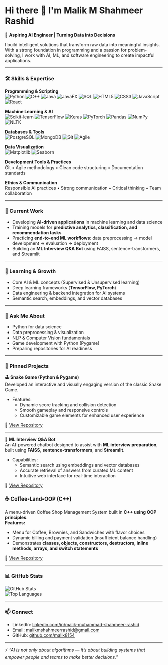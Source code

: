 # Hi there 👋 I'm Malik M Shahmeer Rashid  

🚀 **Aspiring AI Engineer | Turning Data into Decisions**  

I build intelligent solutions that transform raw data into meaningful insights. With a strong foundation in programming and a passion for problem-solving, I work with AI, ML, and software engineering to create impactful applications.  

---

### 🛠️ Skills & Expertise  

**Programming & Scripting**  
![Python](https://img.shields.io/badge/Python-3776AB?logo=python&logoColor=white) ![C++](https://img.shields.io/badge/C++-00599C?logo=c%2B%2B&logoColor=white) ![Java](https://img.shields.io/badge/Java-007396?logo=java&logoColor=white) ![JavaFX](https://img.shields.io/badge/JavaFX-007396?logo=java&logoColor=white) ![SQL](https://img.shields.io/badge/SQL-003B57?logo=databricks&logoColor=white)  ![HTML5](https://img.shields.io/badge/HTML5-E34F26?logo=html5&logoColor=white)   ![CSS3](https://img.shields.io/badge/CSS3-1572B6?logo=css3&logoColor=white)  ![JavaScript](https://img.shields.io/badge/JavaScript-F7DF1E?logo=javascript&logoColor=black)   ![React](https://img.shields.io/badge/React-20232A?logo=react&logoColor=61DAFB)  

**Machine Learning & AI**  
![Scikit-learn](https://img.shields.io/badge/Scikit--learn-F7931E?logo=scikitlearn&logoColor=white)  ![TensorFlow](https://img.shields.io/badge/TensorFlow-FF6F00?logo=tensorflow&logoColor=white)  ![Keras](https://img.shields.io/badge/Keras-D00000?logo=keras&logoColor=white)  ![PyTorch](https://img.shields.io/badge/PyTorch-EE4C2C?logo=pytorch&logoColor=white)  ![Pandas](https://img.shields.io/badge/Pandas-150458?logo=pandas&logoColor=white)  ![NumPy](https://img.shields.io/badge/NumPy-013243?logo=numpy&logoColor=white)  ![NLTK](https://img.shields.io/badge/NLTK-154D2E?logo=python&logoColor=white)  

**Databases & Tools**  
![PostgreSQL](https://img.shields.io/badge/PostgreSQL-4169E1?logo=postgresql&logoColor=white)  ![MongoDB](https://img.shields.io/badge/MongoDB-4EA94B?logo=mongodb&logoColor=white)  ![Git](https://img.shields.io/badge/Git-F05032?logo=git&logoColor=white)  ![Agile](https://img.shields.io/badge/Agile-239120?logo=scrumalliance&logoColor=white)  

**Data Visualization**  
![Matplotlib](https://img.shields.io/badge/Matplotlib-11557c?logo=python&logoColor=white)  ![Seaborn](https://img.shields.io/badge/Seaborn-5A9?logo=python&logoColor=white)  

**Development Tools & Practices**  
Git • Agile methodology • Clean code structuring • Documentation standards

**Ethics & Communication**  
Responsible AI practices • Strong communication • Critical thinking • Team collaboration

---

### 🔭 Current Work  

- Developing **AI-driven applications** in machine learning and data science  
- Training models for **predictive analytics, classification, and recommendation tasks**  
- Practicing **end-to-end ML workflows**: data preprocessing → model development → evaluation → deployment  
- Building an **ML Interview Q&A Bot** using FAISS, sentence-transformers, and Streamlit  

---

### 🌱 Learning & Growth  

- Core AI & ML concepts (Supervised & Unsupervised learning)  
- Deep learning frameworks (**TensorFlow, PyTorch**)  
- Data engineering & backend integration for AI systems  
- Semantic search, embeddings, and vector databases  

---

### 💬 Ask Me About  

- Python for data science  
- Data preprocessing & visualization  
- NLP & Computer Vision fundamentals  
- Game development with Python (Pygame)  
- Preparing repositories for AI readiness  

---

### 📌 Pinned Projects  

**🕹️ Snake Game (Python & Pygame)**  
Developed an interactive and visually engaging version of the classic Snake Game.  
* Features:  
  - Dynamic score tracking and collision detection  
  - Smooth gameplay and responsive controls  
  - Customizable game elements for enhanced user experience  

🔗 [View Repository](https://github.com/malik8154/Snake-Game-Twist)  

---

**🤖 ML Interview Q&A Bot**  
An AI-powered chatbot designed to assist with **ML interview preparation**, built using **FAISS**, **sentence-transformers**, and **Streamlit**.  
* Capabilities:  
  - Semantic search using embeddings and vector databases  
  - Accurate retrieval of answers from curated ML content  
  - Intuitive web interface for real-time interaction

🔗 [View Repository](https://github.com/malik8154/ML-Interview-QA-Bot)  

### ☕ Coffee-Land-OOP (C++)  
A menu-driven Coffee Shop Management System built in **C++ using OOP principles**.  
**Features:**  
- Menu for Coffee, Brownies, and Sandwiches with flavor choices  
- Dynamic billing and payment validation (insufficient balance handling)  
- Demonstrates **classes, objects, constructors, destructors, inline methods, arrays, and switch statements**  

🔗 [View Repository](https://github.com/malik8154/Coffee-Land-OOP)  

---

### 📊 GitHub Stats  

![GitHub Stats](https://github-readme-stats.vercel.app/api?username=malik8154&show_icons=true&theme=radical)  
![Top Languages](https://github-readme-stats.vercel.app/api/top-langs/?username=malik8154&layout=compact&theme=radical)

---

### 📫 Connect  

- LinkedIn: [linkedin.com/in/malik-muhammad-shahmeer-rashid](https://www.linkedin.com/in/malik-muhammad-shahmeer-rashid)  
- Email: [malikmshahmeerrashid@gmail.com](mailto:malikmshahmeerrashid@gmail.com)  
- GitHub: [github.com/malik8154](https://github.com/malik8154)  

---

⚡ *“AI is not only about algorithms — it’s about building systems that empower people and teams to make better decisions.”*  
